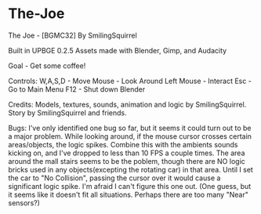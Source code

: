 # The-Joe
The Joe - [BGMC32]
By SmilingSquirrel

Built in UPBGE 0.2.5
Assets made with Blender, Gimp, and Audacity



Goal - Get some coffee!


Controls:
	W,A,S,D - Move
	Mouse	- Look Around
	Left Mouse	- Interact
	Esc	- Go to Main Menu
	F12	- Shut down Blender


Credits:
	Models, textures, sounds, animation and logic by SmilingSquirrel.
	Story by SmilingSquirrel and friends.












Bugs:
	I've only identified one bug so far, but it seems it could turn out to be a major problem. While looking around, if the mouse cursor crosses certain areas/objects, the logic spikes. Combine this with the ambients sounds kicking on, and I've dropped to less than 10 FPS a couple times. The area around the mall stairs seems to be the poblem, though there are NO logic bricks used in any objects(excepting the rotating car) in that area. Until I set the car to "No Collision", passing the cursor over it would cause a significant logic spike. I'm afraid I can't figure this one out. (One guess, but it seems like it doesn't fit all situations. Perhaps there are too many "Near" sensors?)
